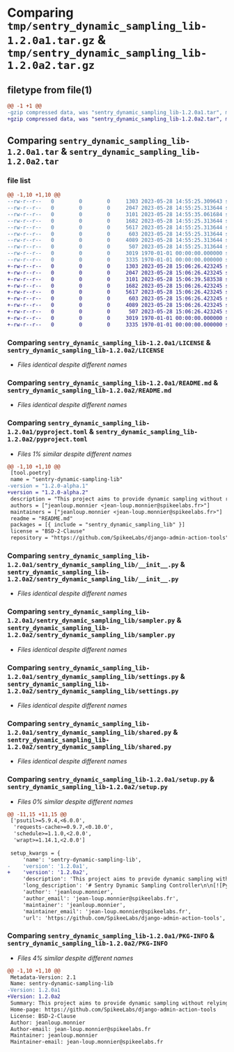 # Comparing `tmp/sentry_dynamic_sampling_lib-1.2.0a1.tar.gz` & `tmp/sentry_dynamic_sampling_lib-1.2.0a2.tar.gz`

## filetype from file(1)

```diff
@@ -1 +1 @@
-gzip compressed data, was "sentry_dynamic_sampling_lib-1.2.0a1.tar", max compression
+gzip compressed data, was "sentry_dynamic_sampling_lib-1.2.0a2.tar", max compression
```

## Comparing `sentry_dynamic_sampling_lib-1.2.0a1.tar` & `sentry_dynamic_sampling_lib-1.2.0a2.tar`

### file list

```diff
@@ -1,10 +1,10 @@
--rw-r--r--   0        0        0     1303 2023-05-28 14:55:25.309643 sentry_dynamic_sampling_lib-1.2.0a1/LICENSE
--rw-r--r--   0        0        0     2047 2023-05-28 14:55:25.313644 sentry_dynamic_sampling_lib-1.2.0a1/README.md
--rw-r--r--   0        0        0     3101 2023-05-28 14:55:35.061684 sentry_dynamic_sampling_lib-1.2.0a1/pyproject.toml
--rw-r--r--   0        0        0     1682 2023-05-28 14:55:25.313644 sentry_dynamic_sampling_lib-1.2.0a1/sentry_dynamic_sampling_lib/__init__.py
--rw-r--r--   0        0        0     5617 2023-05-28 14:55:25.313644 sentry_dynamic_sampling_lib-1.2.0a1/sentry_dynamic_sampling_lib/sampler.py
--rw-r--r--   0        0        0      603 2023-05-28 14:55:25.313644 sentry_dynamic_sampling_lib-1.2.0a1/sentry_dynamic_sampling_lib/settings.py
--rw-r--r--   0        0        0     4089 2023-05-28 14:55:25.313644 sentry_dynamic_sampling_lib-1.2.0a1/sentry_dynamic_sampling_lib/shared.py
--rw-r--r--   0        0        0      507 2023-05-28 14:55:25.313644 sentry_dynamic_sampling_lib-1.2.0a1/sentry_dynamic_sampling_lib/utils.py
--rw-r--r--   0        0        0     3019 1970-01-01 00:00:00.000000 sentry_dynamic_sampling_lib-1.2.0a1/setup.py
--rw-r--r--   0        0        0     3335 1970-01-01 00:00:00.000000 sentry_dynamic_sampling_lib-1.2.0a1/PKG-INFO
+-rw-r--r--   0        0        0     1303 2023-05-28 15:06:26.423245 sentry_dynamic_sampling_lib-1.2.0a2/LICENSE
+-rw-r--r--   0        0        0     2047 2023-05-28 15:06:26.423245 sentry_dynamic_sampling_lib-1.2.0a2/README.md
+-rw-r--r--   0        0        0     3101 2023-05-28 15:06:39.583538 sentry_dynamic_sampling_lib-1.2.0a2/pyproject.toml
+-rw-r--r--   0        0        0     1682 2023-05-28 15:06:26.423245 sentry_dynamic_sampling_lib-1.2.0a2/sentry_dynamic_sampling_lib/__init__.py
+-rw-r--r--   0        0        0     5617 2023-05-28 15:06:26.423245 sentry_dynamic_sampling_lib-1.2.0a2/sentry_dynamic_sampling_lib/sampler.py
+-rw-r--r--   0        0        0      603 2023-05-28 15:06:26.423245 sentry_dynamic_sampling_lib-1.2.0a2/sentry_dynamic_sampling_lib/settings.py
+-rw-r--r--   0        0        0     4089 2023-05-28 15:06:26.423245 sentry_dynamic_sampling_lib-1.2.0a2/sentry_dynamic_sampling_lib/shared.py
+-rw-r--r--   0        0        0      507 2023-05-28 15:06:26.423245 sentry_dynamic_sampling_lib-1.2.0a2/sentry_dynamic_sampling_lib/utils.py
+-rw-r--r--   0        0        0     3019 1970-01-01 00:00:00.000000 sentry_dynamic_sampling_lib-1.2.0a2/setup.py
+-rw-r--r--   0        0        0     3335 1970-01-01 00:00:00.000000 sentry_dynamic_sampling_lib-1.2.0a2/PKG-INFO
```

### Comparing `sentry_dynamic_sampling_lib-1.2.0a1/LICENSE` & `sentry_dynamic_sampling_lib-1.2.0a2/LICENSE`

 * *Files identical despite different names*

### Comparing `sentry_dynamic_sampling_lib-1.2.0a1/README.md` & `sentry_dynamic_sampling_lib-1.2.0a2/README.md`

 * *Files identical despite different names*

### Comparing `sentry_dynamic_sampling_lib-1.2.0a1/pyproject.toml` & `sentry_dynamic_sampling_lib-1.2.0a2/pyproject.toml`

 * *Files 1% similar despite different names*

```diff
@@ -1,10 +1,10 @@
 [tool.poetry]
 name = "sentry-dynamic-sampling-lib"
-version = "1.2.0-alpha.1"
+version = "1.2.0-alpha.2"
 description = "This project aims to provide dynamic sampling without relying on Sentry Dynamic Sampling."
 authors = ["jeanloup.monnier <jean-loup.monnier@spikeelabs.fr>"]
 maintainers = ["jeanloup.monnier <jean-loup.monnier@spikeelabs.fr>"]
 readme = "README.md"
 packages = [{ include = "sentry_dynamic_sampling_lib" }]
 license = "BSD-2-Clause"
 repository = "https://github.com/SpikeeLabs/django-admin-action-tools"
```

### Comparing `sentry_dynamic_sampling_lib-1.2.0a1/sentry_dynamic_sampling_lib/__init__.py` & `sentry_dynamic_sampling_lib-1.2.0a2/sentry_dynamic_sampling_lib/__init__.py`

 * *Files identical despite different names*

### Comparing `sentry_dynamic_sampling_lib-1.2.0a1/sentry_dynamic_sampling_lib/sampler.py` & `sentry_dynamic_sampling_lib-1.2.0a2/sentry_dynamic_sampling_lib/sampler.py`

 * *Files identical despite different names*

### Comparing `sentry_dynamic_sampling_lib-1.2.0a1/sentry_dynamic_sampling_lib/settings.py` & `sentry_dynamic_sampling_lib-1.2.0a2/sentry_dynamic_sampling_lib/settings.py`

 * *Files identical despite different names*

### Comparing `sentry_dynamic_sampling_lib-1.2.0a1/sentry_dynamic_sampling_lib/shared.py` & `sentry_dynamic_sampling_lib-1.2.0a2/sentry_dynamic_sampling_lib/shared.py`

 * *Files identical despite different names*

### Comparing `sentry_dynamic_sampling_lib-1.2.0a1/setup.py` & `sentry_dynamic_sampling_lib-1.2.0a2/setup.py`

 * *Files 0% similar despite different names*

```diff
@@ -11,15 +11,15 @@
 ['psutil>=5.9.4,<6.0.0',
  'requests-cache>=0.9.7,<0.10.0',
  'schedule>=1.1.0,<2.0.0',
  'wrapt>=1.14.1,<2.0.0']
 
 setup_kwargs = {
     'name': 'sentry-dynamic-sampling-lib',
-    'version': '1.2.0a1',
+    'version': '1.2.0a2',
     'description': 'This project aims to provide dynamic sampling without relying on Sentry Dynamic Sampling.',
     'long_description': '# Sentry Dynamic Sampling Controller\n\n[![PyPI](https://img.shields.io/pypi/v/sentry-dynamic-sampling-lib?color=blue)](https://pypi.org/project/sentry-dynamic-sampling-lib/)\n![Tests Status](https://github.com/SpikeeLabs/sentry-dynamic-sampling-lib/actions/workflows/.github/workflows/tests.yml/badge.svg)\n[![codecov](https://codecov.io/gh/SpikeeLabs/sentry-dynamic-sampling-lib/branch/main/graph/badge.svg?token=RON7F8QTZX)](https://codecov.io/gh/SpikeeLabs/sentry-dynamic-sampling-lib)\n![PyPI - Python Version](https://img.shields.io/pypi/pyversions/sentry-dynamic-sampling-lib)\n![PyPI - License](https://img.shields.io/pypi/l/sentry-dynamic-sampling-lib)\n\n---\nThis project aims to provide dynamic sampling without relying on Sentry own\'s Dynamic Sampling.\nThis libs works by adding a `traces_sampler` callback to sentry.\nIn the background a thread fetch the data from the [controller](https://github.com/SpikeeLabs/sentry-dynamic-sampling-controller)\nIt\'s also able to ignore WSGI route an Celery task set in controller.\n\n\n\n\n\n## Usage\n```python\nimport sentry_sdk\nfrom sentry_dynamic_sampling_lib import init_wrapper\n\n# init sentry as usual\n# without traces_sampler and sample_rate param\nsentry_sdk.init(  # pylint: disable=E0110\n    dsn=SENTRY_DSN,\n    integrations=[],\n    environment=ENVIRONMENT,\n    release=SENTRY_RELEASE,\n)\n\n# hook sentry_dynamic_sampling_lib into sentry\ninit_wrapper()\n```\n\n\n## Configuration\nThe following environment variables can be used to configure the lib\n\n```bash\nSENTRY_CONTROLLER_HOST=none # (required, no default)\nSENTRY_CONTROLLER_PATH="/sentry/apps/{}/" # (optional, default to example)\nSENTRY_CONTROLLER_METRIC_PATH="/sentry/apps/{}/metrics/{}/" # (optional, default to example)\nSENTRY_CONTROLLER_POLL_INTERVAL=60 # (optional, default to example)\nSENTRY_CONTROLLER_METRIC_INTERVAL=600 # (optional, default to example)\n```\n\n\n\n\n## Development\n```bash\n# install deps\npoetry install\n\n# pre-commit\npoetry run pre-commit install --install-hook\npoetry run pre-commit install --install-hooks --hook-type commit-msg\n```\n',
     'author': 'jeanloup.monnier',
     'author_email': 'jean-loup.monnier@spikeelabs.fr',
     'maintainer': 'jeanloup.monnier',
     'maintainer_email': 'jean-loup.monnier@spikeelabs.fr',
     'url': 'https://github.com/SpikeeLabs/django-admin-action-tools',
```

### Comparing `sentry_dynamic_sampling_lib-1.2.0a1/PKG-INFO` & `sentry_dynamic_sampling_lib-1.2.0a2/PKG-INFO`

 * *Files 4% similar despite different names*

```diff
@@ -1,10 +1,10 @@
 Metadata-Version: 2.1
 Name: sentry-dynamic-sampling-lib
-Version: 1.2.0a1
+Version: 1.2.0a2
 Summary: This project aims to provide dynamic sampling without relying on Sentry Dynamic Sampling.
 Home-page: https://github.com/SpikeeLabs/django-admin-action-tools
 License: BSD-2-Clause
 Author: jeanloup.monnier
 Author-email: jean-loup.monnier@spikeelabs.fr
 Maintainer: jeanloup.monnier
 Maintainer-email: jean-loup.monnier@spikeelabs.fr
```

